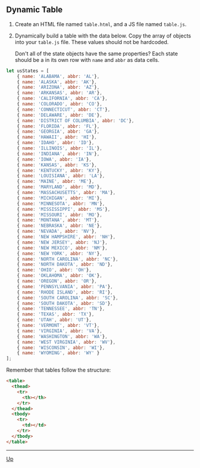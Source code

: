 ## Dynamic Table

1. Create an HTML file named `table.html`, and a JS file named `table.js`.

1. Dynamically build a table with the data below. Copy the array of objects into your `table.js` file. These values should not be hardcoded.

   Don't all of the state objects have the same properties? Each state should be a in its own row with `name` and `abbr` as data cells.

```javascript
let usStates = [
    { name: 'ALABAMA', abbr: 'AL'},
    { name: 'ALASKA', abbr: 'AK'},
    { name: 'ARIZONA', abbr: 'AZ'},
    { name: 'ARKANSAS', abbr: 'AR'},
    { name: 'CALIFORNIA', abbr: 'CA'},
    { name: 'COLORADO', abbr: 'CO'},
    { name: 'CONNECTICUT', abbr: 'CT'},
    { name: 'DELAWARE', abbr: 'DE'},
    { name: 'DISTRICT OF COLUMBIA', abbr: 'DC'},
    { name: 'FLORIDA', abbr: 'FL'},
    { name: 'GEORGIA', abbr: 'GA'},
    { name: 'HAWAII', abbr: 'HI'},
    { name: 'IDAHO', abbr: 'ID'},
    { name: 'ILLINOIS', abbr: 'IL'},
    { name: 'INDIANA', abbr: 'IN'},
    { name: 'IOWA', abbr: 'IA'},
    { name: 'KANSAS', abbr: 'KS'},
    { name: 'KENTUCKY', abbr: 'KY'},
    { name: 'LOUISIANA', abbr: 'LA'},
    { name: 'MAINE', abbr: 'ME'},
    { name: 'MARYLAND', abbr: 'MD'},
    { name: 'MASSACHUSETTS', abbr: 'MA'},
    { name: 'MICHIGAN', abbr: 'MI'},
    { name: 'MINNESOTA', abbr: 'MN'},
    { name: 'MISSISSIPPI', abbr: 'MS'},
    { name: 'MISSOURI', abbr: 'MO'},
    { name: 'MONTANA', abbr: 'MT'},
    { name: 'NEBRASKA', abbr: 'NE'},
    { name: 'NEVADA', abbr: 'NV'},
    { name: 'NEW HAMPSHIRE', abbr: 'NH'},
    { name: 'NEW JERSEY', abbr: 'NJ'},
    { name: 'NEW MEXICO', abbr: 'NM'},
    { name: 'NEW YORK', abbr: 'NY'},
    { name: 'NORTH CAROLINA', abbr: 'NC'},
    { name: 'NORTH DAKOTA', abbr: 'ND'},
    { name: 'OHIO', abbr: 'OH'},
    { name: 'OKLAHOMA', abbr: 'OK'},
    { name: 'OREGON', abbr: 'OR'},
    { name: 'PENNSYLVANIA', abbr: 'PA'},
    { name: 'RHODE ISLAND', abbr: 'RI'},
    { name: 'SOUTH CAROLINA', abbr: 'SC'},
    { name: 'SOUTH DAKOTA', abbr: 'SD'},
    { name: 'TENNESSEE', abbr: 'TN'},
    { name: 'TEXAS', abbr: 'TX'},
    { name: 'UTAH', abbr: 'UT'},
    { name: 'VERMONT', abbr: 'VT'},
    { name: 'VIRGINIA', abbr: 'VA'},
    { name: 'WASHINGTON', abbr: 'WA'},
    { name: 'WEST VIRGINIA', abbr: 'WV'},
    { name: 'WISCONSIN', abbr: 'WI'},
    { name: 'WYOMING', abbr: 'WY' }
];
```

Remember that tables follow the structure:
```html
<table>
  <thead>
    <tr>
      <th></th>
    </tr>
  </thead>
  <tbody>
    <tr>
      <td></td>
    </tr>
  </tbody>
</table>
```

<hr>

[Up](README.md)

